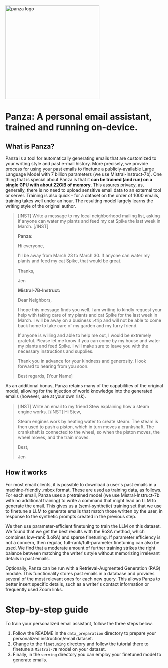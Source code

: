 
<img src="https://github.com/ohaijen/panza-page/blob/main/panza_logo.png?raw=true" alt="panza logo" width="300"/>

# Panza: A personal email assistant, trained and running on-device.

## What is Panza?
Panza is a tool for automatically generating emails that are customized to your writing style and past e-mail history.
More precisely, we provide process for using your past emails to finetune a publicly-available Large Language Model with 7 billion parameters (we use Mistral-Instruct-7b).
One thing that is special about Panza is that it **can be trained (and run) on a single GPU with
about 22GiB of memory**. This assures privacy, as, generally, there is no need to upload sensitive email data to an external tool or server.
Training is also quick - for a dataset on the order of 1000 emails, training takes well under an hour. The resulting model largely learns the writing style of the original author.

> [INST] Write a message to my local neighborhood mailing list, asking if anyone can water my plants and feed my cat Spike the last week in March.
> [/INST]
>
>   **Panza:**
>
>  Hi everyone,
>
> I'll be away from March 23 to March 30. If anyone can water my plants and
> feed my cat Spike, that would be great.
>
> Thanks,
>
> Jen
>
> **Mistral-7B-Instruct:**
>
>Dear Neighbors,
>
>I hope this message finds you well. I am writing to kindly request your help with taking care of my plants and cat Spike for the last week in March. I will be away on a business >trip and will not be able to come back home to take care of my garden and my furry friend.
>
>If anyone is willing and able to help me out, I would be extremely grateful. Please let me know if you can come by my house and water my plants and feed Spike. I will make sure to leave you with the necessary instructions and supplies.
>
>Thank you in advance for your kindness and generosity. I look forward to hearing from you soon.
>
>Best regards,
>[Your Name]


As an additional bonus, Panza retains many of the capabilities of the original model, allowing for the injection of world knowledge into the generated emails (however, use at your own risk).


>[INST] Write an email to my friend Stew explaining how a steam engine works.
> [/INST] Hi Stew,
>
>Steam engines work by heating water to create steam. The steam is
>then used to push a piston, which in turn moves a crankshaft. The
>crankshaft is connected to the wheel, so when the piston moves, the
>wheel moves, and the train moves.
>
>Best,
>
>Jen


## How it works
For most email clients, it is possible to download a user's past emails in a machine-friendly .mbox format.
These are used as training data, as follows. For each email, Panza uses a pretrained model (we use Mistral-Instruct-7b with no additional training) to write a command that might lead an LLM to generate the email. This gives us a (semi-synthetic) training set that we use to finetune a LLM to generate emails that match those written by the user, in response to the synthetic prompts created in the previous step.

We then use parameter-efficient finetuning to train the LLM on this dataset. We found that we get the best results with the RoSA method, which combines low-rank (LoRA) and sparse finetuning. If parameter efficiency is not a concern, then regular, full-rank/full-parameter finetuning can also be used. We find that a moderate amount of further training strikes the right balance between matching the writer's style without memorizing irrelevant details in past emails.

Optionally, Panza can be run with a Retrieval-Augmented Generation (RAG) module. This functionality stores past emails in a database and provides several of the most relevant ones for each new query. This allows Panza to better insert specific details, such as a writer's contact information or frequently used Zoom links.

# Step-by-step guide

To train your personalized email assistant, follow the three steps below.

1. Follow the README in the `data_preparation` directory to prepare your personalized instruction/email dataset.
2. Change to the `finetuning` directory and follow the tutorial there to finetune a `Mistral-7B` model on your dataset.
3. Finally, in the `serving` directory you can employ your finetuned model to generate emails.
